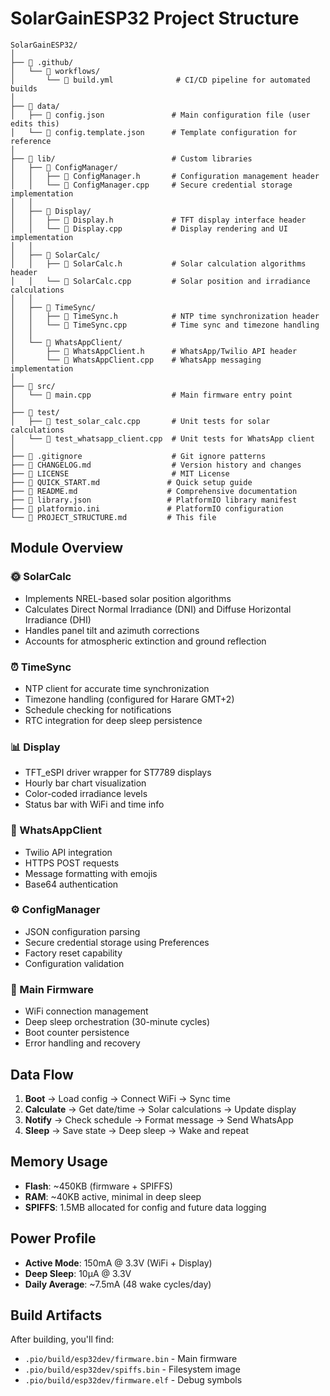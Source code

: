 # SolarGainESP32 Project Structure

```
SolarGainESP32/
│
├── 📁 .github/
│   └── 📁 workflows/
│       └── 📄 build.yml              # CI/CD pipeline for automated builds
│
├── 📁 data/
│   ├── 📄 config.json               # Main configuration file (user edits this)
│   └── 📄 config.template.json      # Template configuration for reference
│
├── 📁 lib/                          # Custom libraries
│   ├── 📁 ConfigManager/
│   │   ├── 📄 ConfigManager.h       # Configuration management header
│   │   └── 📄 ConfigManager.cpp     # Secure credential storage implementation
│   │
│   ├── 📁 Display/
│   │   ├── 📄 Display.h             # TFT display interface header
│   │   └── 📄 Display.cpp           # Display rendering and UI implementation
│   │
│   ├── 📁 SolarCalc/
│   │   ├── 📄 SolarCalc.h           # Solar calculation algorithms header
│   │   └── 📄 SolarCalc.cpp         # Solar position and irradiance calculations
│   │
│   ├── 📁 TimeSync/
│   │   ├── 📄 TimeSync.h            # NTP time synchronization header
│   │   └── 📄 TimeSync.cpp          # Time sync and timezone handling
│   │
│   └── 📁 WhatsAppClient/
│       ├── 📄 WhatsAppClient.h      # WhatsApp/Twilio API header
│       └── 📄 WhatsAppClient.cpp    # WhatsApp messaging implementation
│
├── 📁 src/
│   └── 📄 main.cpp                  # Main firmware entry point
│
├── 📁 test/
│   ├── 📄 test_solar_calc.cpp       # Unit tests for solar calculations
│   └── 📄 test_whatsapp_client.cpp  # Unit tests for WhatsApp client
│
├── 📄 .gitignore                    # Git ignore patterns
├── 📄 CHANGELOG.md                  # Version history and changes
├── 📄 LICENSE                       # MIT License
├── 📄 QUICK_START.md               # Quick setup guide
├── 📄 README.md                    # Comprehensive documentation
├── 📄 library.json                 # PlatformIO library manifest
├── 📄 platformio.ini               # PlatformIO configuration
└── 📄 PROJECT_STRUCTURE.md         # This file

```

## Module Overview

### 🌞 SolarCalc
- Implements NREL-based solar position algorithms
- Calculates Direct Normal Irradiance (DNI) and Diffuse Horizontal Irradiance (DHI)
- Handles panel tilt and azimuth corrections
- Accounts for atmospheric extinction and ground reflection

### ⏰ TimeSync
- NTP client for accurate time synchronization
- Timezone handling (configured for Harare GMT+2)
- Schedule checking for notifications
- RTC integration for deep sleep persistence

### 📊 Display
- TFT_eSPI driver wrapper for ST7789 displays
- Hourly bar chart visualization
- Color-coded irradiance levels
- Status bar with WiFi and time info

### 📱 WhatsAppClient
- Twilio API integration
- HTTPS POST requests
- Message formatting with emojis
- Base64 authentication

### ⚙️ ConfigManager
- JSON configuration parsing
- Secure credential storage using Preferences
- Factory reset capability
- Configuration validation

### 🔌 Main Firmware
- WiFi connection management
- Deep sleep orchestration (30-minute cycles)
- Boot counter persistence
- Error handling and recovery

## Data Flow

1. **Boot** → Load config → Connect WiFi → Sync time
2. **Calculate** → Get date/time → Solar calculations → Update display
3. **Notify** → Check schedule → Format message → Send WhatsApp
4. **Sleep** → Save state → Deep sleep → Wake and repeat

## Memory Usage

- **Flash**: ~450KB (firmware + SPIFFS)
- **RAM**: ~40KB active, minimal in deep sleep
- **SPIFFS**: 1.5MB allocated for config and future data logging

## Power Profile

- **Active Mode**: 150mA @ 3.3V (WiFi + Display)
- **Deep Sleep**: 10µA @ 3.3V
- **Daily Average**: ~7.5mA (48 wake cycles/day)

## Build Artifacts

After building, you'll find:
- `.pio/build/esp32dev/firmware.bin` - Main firmware
- `.pio/build/esp32dev/spiffs.bin` - Filesystem image
- `.pio/build/esp32dev/firmware.elf` - Debug symbols
